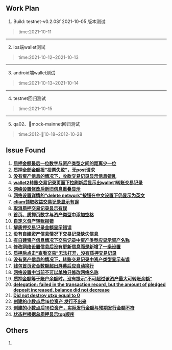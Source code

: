 ## Work Plan
1. Build: testnet-v0.2.0Sf 2021-10-05 版本测试
>   time:2021-10-11

***

2. ios端wallet测试
>   time:2021-10-12~2021-10-13

***

3. android端wallet测试
>   time:2021-10-13~2021-10-14

***

4. testnet回归测试
>   time:2021-10-15

***

5. qa02、mock-mainnet回归测试
>   time:2012-10-18~2012-10-28



## Issue Found
1. [**质押金额最后一位数字与资产类型之间的距离少一位**](https://github.com/FindoraNetwork/findora-electron-wallet/issues/131)
2. [**质押全部金额报“投票失败”，无post请求**](https://github.com/FindoraNetwork/findora-electron-wallet/issues/132)
3. [**没有资产信息的情况下，收款交易记录显示信息错乱**](https://github.com/FindoraNetwork/findora-iOS-wallet/issues/18)
4. [**wallet2转账交易记录页面下拉刷新后显示出wallet1转账交易记录**](https://github.com/FindoraNetwork/findora-iOS-wallet/issues/19)
5. [**网络设置修改后新旧信息重叠显示**](https://github.com/FindoraNetwork/findora-iOS-wallet/issues/20)
6. [**网络设置详情的“delete network”按钮在中文设置下仍显示为英文**](https://github.com/FindoraNetwork/findora-iOS-wallet/issues/21)
7. [**cliam领取收益交易记录显示有误**](https://github.com/FindoraNetwork/findora-iOS-wallet/issues/22)
8. [**取消质押交易记录显示有误**](https://github.com/FindoraNetwork/findora-iOS-wallet/issues/23)
9. [**首页、质押页数字与资产类型中添加空格**](https://github.com/FindoraNetwork/findora-android-wallet/issues/14)
10. [**自定义资产转账报错**](https://github.com/FindoraNetwork/findora-electron-wallet/issues/133)
11. [**解质押交易记录金额显示错误**](https://github.com/FindoraNetwork/findora-electron-wallet/issues/134)
12. [**没有自建资产信息情况下交易记录缺失信息**](https://github.com/FindoraNetwork/findora-android-wallet/issues/15)
13. [**有自建资产信息情况下交易记录中资产类型应显示资产名称**](https://github.com/FindoraNetwork/findora-android-wallet/issues/16)
14. [**修改网络设置信息后没有更新信息而是新增了一条设置**](https://github.com/FindoraNetwork/findora-android-wallet/issues/17)
15. [**质押后点击“查看交易”无法打开，没有质押交易记录**](https://github.com/FindoraNetwork/findora-android-wallet/issues/18)
16. [**没有资产信息的情况下，转账交易记录中资产类型显示有误**](https://github.com/FindoraNetwork/findora-iOS-wallet/issues/24)
17. [**钱包首页资金数额超出屏幕后应自动换行**](https://github.com/FindoraNetwork/findora-iOS-wallet/issues/25)
18. [**网络设置中当前不可以单独只修改网络名称**](https://github.com/FindoraNetwork/findora-iOS-wallet/issues/26)
19. [**质押金额等于账户余额时，没有提示“不可超过该资产最大可转账余额”**](https://github.com/FindoraNetwork/findora-electron-wallet/issues/135)
20. [**delegation: failed in the transaction record, but the amount of pledged deposit increased, balance did not decrease**](https://github.com/FindoraNetwork/platform/issues/65)
21. [**Did not destroy utxo equal to 0**](https://github.com/FindoraNetwork/platform/issues/66)
22. [**创建的小数点后16位资产 发行不出来**](https://github.com/FindoraNetwork/findora-electron-wallet/issues/136)
23. [**创建的小数点后16位资产，实际发行金额与预期发行金额不符**](https://github.com/FindoraNetwork/findora-electron-wallet/issues/137)
24. [**状态栏根据总质押显示top顺序**](https://github.com/FindoraNetwork/explorer/issues/24)


## Others
1. 